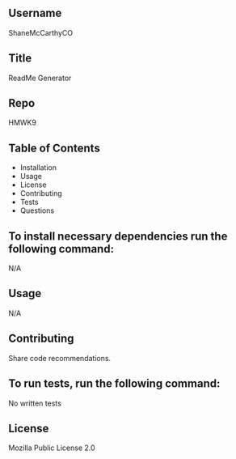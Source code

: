 
 
  ## Username
  ShaneMcCarthyCO

  ## Title
  ReadMe Generator

  ## Repo
  HMWK9
  
  ## Table of Contents
  * Installation
  * Usage
  * License
  * Contributing
  * Tests
  * Questions

  ## To install necessary dependencies run the following command: 
  N/A
 
  ## Usage
  N/A

  ## Contributing
  Share code recommendations.

  ## To run tests, run the following command:
  No written tests

  ## License
  Mozilla Public License 2.0
